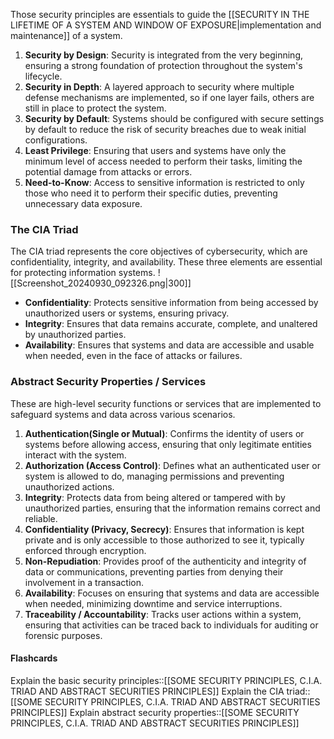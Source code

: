 Those security principles are essentials to guide the [[SECURITY IN THE LIFETIME OF A SYSTEM AND WINDOW OF EXPOSURE|implementation and maintenance]] of a system.
1. **Security by Design**:  Security is integrated from the very beginning, ensuring a strong foundation of protection throughout the system's lifecycle.
2. **Security in Depth**: A layered approach to security where multiple defense mechanisms are implemented, so if one layer fails, others are still in place to protect the system.
3. **Security by Default**: Systems should be configured with secure settings by default to reduce the risk of security breaches due to weak initial configurations.
4. **Least Privilege**: Ensuring that users and systems have only the minimum level of access needed to perform their tasks, limiting the potential damage from attacks or errors.
5. **Need-to-Know**: Access to sensitive information is restricted to only those who need it to perform their specific duties, preventing unnecessary data exposure​.

### The CIA Triad
The CIA triad represents the core objectives of cybersecurity, which are confidentiality, integrity, and availability. These three elements are essential for protecting information systems.
![[Screenshot_20240930_092326.png|300]]
- **Confidentiality**: Protects sensitive information from being accessed by unauthorized users or systems, ensuring privacy.
- **Integrity**: Ensures that data remains accurate, complete, and unaltered by unauthorized parties.
- **Availability**: Ensures that systems and data are accessible and usable when needed, even in the face of attacks or failures​​.

### Abstract Security Properties / Services
These are high-level security functions or services that are implemented to safeguard systems and data across various scenarios.
1. **Authentication(Single or Mutual)**: Confirms the identity of users or systems before allowing access, ensuring that only legitimate entities interact with the system.
2. **Authorization (Access Control)**: Defines what an authenticated user or system is allowed to do, managing permissions and preventing unauthorized actions.
3. **Integrity**: Protects data from being altered or tampered with by unauthorized parties, ensuring that the information remains correct and reliable.
4. **Confidentiality (Privacy, Secrecy)**: Ensures that information is kept private and is only accessible to those authorized to see it, typically enforced through encryption.
5. **Non-Repudiation**: Provides proof of the authenticity and integrity of data or communications, preventing parties from denying their involvement in a transaction.
6. **Availability**: Focuses on ensuring that systems and data are accessible when needed, minimizing downtime and service interruptions.
7. **Traceability / Accountability**: Tracks user actions within a system, ensuring that activities can be traced back to individuals for auditing or forensic purposes​​.



#### Flashcards
Explain the basic security principles::[[SOME SECURITY PRINCIPLES, C.I.A. TRIAD AND ABSTRACT SECURITIES PRINCIPLES]]
Explain the CIA triad::[[SOME SECURITY PRINCIPLES, C.I.A. TRIAD AND ABSTRACT SECURITIES PRINCIPLES]]
Explain abstract security properties::[[SOME SECURITY PRINCIPLES, C.I.A. TRIAD AND ABSTRACT SECURITIES PRINCIPLES]]


